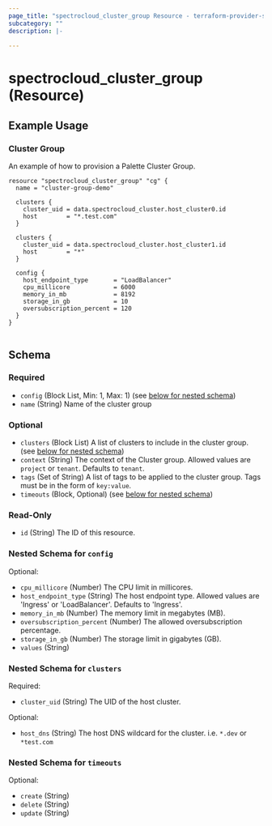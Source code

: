 ```yaml
---
page_title: "spectrocloud_cluster_group Resource - terraform-provider-spectrocloud"
subcategory: ""
description: |-
  
---
```


# spectrocloud_cluster_group (Resource)

  

## Example Usage


### Cluster Group 
An example of how to provision a Palette Cluster Group.

```hcl
resource "spectrocloud_cluster_group" "cg" {
  name = "cluster-group-demo"

  clusters {
    cluster_uid = data.spectrocloud_cluster.host_cluster0.id
    host        = "*.test.com"
  }

  clusters {
    cluster_uid = data.spectrocloud_cluster.host_cluster1.id
    host        = "*"
  }

  config {
    host_endpoint_type       = "LoadBalancer"
    cpu_millicore            = 6000
    memory_in_mb             = 8192
    storage_in_gb            = 10
    oversubscription_percent = 120
  }
}
   
```


<!-- schema generated by tfplugindocs -->
## Schema

### Required

- `config` (Block List, Min: 1, Max: 1) (see [below for nested schema](#nestedblock--config))
- `name` (String) Name of the cluster group

### Optional

- `clusters` (Block List) A list of clusters to include in the cluster group. (see [below for nested schema](#nestedblock--clusters))
- `context` (String) The context of the Cluster group. Allowed values are `project` or `tenant`. Defaults to `tenant`.
- `tags` (Set of String) A list of tags to be applied to the cluster group. Tags must be in the form of `key:value`.
- `timeouts` (Block, Optional) (see [below for nested schema](#nestedblock--timeouts))

### Read-Only

- `id` (String) The ID of this resource.

<a id="nestedblock--config"></a>
### Nested Schema for `config`

Optional:

- `cpu_millicore` (Number) The CPU limit in millicores.
- `host_endpoint_type` (String) The host endpoint type. Allowed values are 'Ingress' or 'LoadBalancer'. Defaults to 'Ingress'.
- `memory_in_mb` (Number) The memory limit in megabytes (MB).
- `oversubscription_percent` (Number) The allowed oversubscription percentage.
- `storage_in_gb` (Number) The storage limit in gigabytes (GB).
- `values` (String)


<a id="nestedblock--clusters"></a>
### Nested Schema for `clusters`

Required:

- `cluster_uid` (String) The UID of the host cluster.

Optional:

- `host_dns` (String) The host DNS wildcard for the cluster. i.e. `*.dev` or `*test.com`


<a id="nestedblock--timeouts"></a>
### Nested Schema for `timeouts`

Optional:

- `create` (String)
- `delete` (String)
- `update` (String)